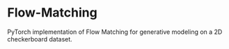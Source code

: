 # Flow-Matching
PyTorch implementation of Flow Matching for generative modeling on a 2D checkerboard dataset.
